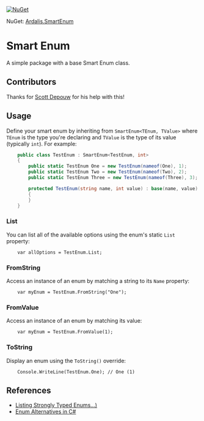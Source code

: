 [![NuGet](https://img.shields.io/nuget/dt/Ardalis.SmartEnum.svg)](https://www.nuget.org/packages/Ardalis.SmartEnum)

NuGet: [Ardalis.SmartEnum](https://www.nuget.org/packages/Ardalis.SmartEnum)

# Smart Enum
A simple package with a base Smart Enum class.

## Contributors

Thanks for [Scott Depouw](https://github.com/sdepouw) for his help with this!

## Usage

Define your smart enum by inheriting from `SmartEnum<TEnum, TValue>` where `TEnum` is the type you're declaring and `TValue` is the type of its value (typically `int`). For example:

```c#
    public class TestEnum : SmartEnum<TestEnum, int>
    {
        public static TestEnum One = new TestEnum(nameof(One), 1);
        public static TestEnum Two = new TestEnum(nameof(Two), 2);
        public static TestEnum Three = new TestEnum(nameof(Three), 3);

        protected TestEnum(string name, int value) : base(name, value)
        {
        }
    }
```

### List

You can list all of the available options using the enum's static `List` property:

```
    var allOptions = TestEnum.List;
```

### FromString

Access an instance of an enum by matching a string to its `Name` property:

```
    var myEnum = TestEnum.FromString("One");
```

### FromValue

Access an instance of an enum by matching its value:

```
    var myEnum = TestEnum.FromValue(1);
```

### ToString

Display an enum using the `ToString()` override:

```
    Console.WriteLine(TestEnum.One); // One (1)
```

## References

- [Listing Strongly Typed Enums...)](https://ardalis.com/listing-strongly-typed-enum-options-in-c)
- [Enum Alternatives in C#](https://ardalis.com/enum-alternatives-in-c)
